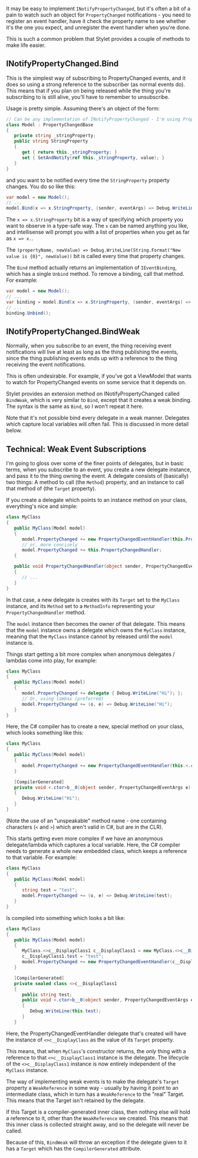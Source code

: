 It may be easy to implement `INotifyPropertyChanged`, but it's often a bit of a pain to watch such an object for `PropertyChanged` notifications - you need to register an event handler, have it check the property name to see whether it's the one you expect, and unregister the event handler when you're done.

This is such a common problem that Stylet provides a couple of methods to make life easier.

INotifyPropertyChanged.Bind
---------------------------

This is the simplest way of subscribing to PropertyChanged events, and it does so using a strong reference to the subscriber (as normal events do). This means that if you plan on being released while the thing you're subscribing to is still alive, you'll have to remember to unsubscribe.

Usage is pretty simple. Assuming there's an object of the form:

```csharp
// Can be any implementation of INotifyPropertyChanged - I'm using PropertyChangedBase as it makes the example shorter
class Model : PropertyChangedBase
{
   private string _stringProperty;
   public string StringProperty
   {
      get { return this._stringProperty; }
      set { SetAndNotify(ref this._stringProperty, value); }
   }
}
```

and you want to be notified every time the `StringProperty` property changes. You do so like this:

```csharp
var model = new Model();
// ... 
model.Bind(x => x.StringProperty, (sender, eventArgs) => Debug.WriteLine(String.Format("New value for property {0} on {1} is {2}", eventArgs.PropertyName, sender, eventArgs.NewValue)));
```

The `x => x.StringProperty` bit is a way of specifying which property you want to observe in a type-safe way. The `x` can be named anything you like, and intellisense will prompt you with a list of properties when you get as far as `x => x.`.

The `(propertyName, newValue) => Debug.WriteLine(String.Format("New value is {0}", newValue))` bit is called every time that property changes.

The `Bind` method actually returns an implementation of `IEventBinding`, which has a single `Unbind` method. To remove a binding, call that method. For example:

```csharp
var model = new Model();
// ... 
var binding = model.Bind(x => x.StringProperty, (sender, eventArgs) => Debug.WriteLine(String.Format("New value for property {0} on {1} is {2}", eventArgs.PropertyName, sender, eventArgs.NewValue)));
// ...
binding.Unbind();
```

INotifyPropertyChanged.BindWeak
-------------------------------

Normally, when you subscribe to an event, the thing receiving event notifications will live at least as long as the thing publishing the events, since the thing publishing events ends up with a reference to the thing receiving the event notifications.

This is often undesirable. For example, if you've got a ViewModel that wants to watch for PropertyChanged events on some service that it depends on.

Stylet provides an extension method on INotifyPropertyChanged called `BindWeak`, which is very similar to `Bind`, except that it creates a weak binding. The syntax is the same as `Bind`, so I won't repeat it here.

Note that it's not possible bind every delegate in a weak manner. Delegates which capture local variables will often fail. This is discussed in more detail below.

Technical: Weak Event Subscriptions
-----------------------------------

I'm going to gloss over some of the finer points of delegates, but in basic terms, when you subscribe to an event, you create a new delegate instance, and pass it to the thing owning the event. A delegate consists of (basically) two things: A method to call (the `Method`) property, and an instance to call that method of (the `Target` property).

If you create a delegate which points to an instance method on your class, everything's nice and simple:

```csharp
class MyClass
{
   public MyClass(Model model)
   {
      model.PropertyChanged += new PropertyChangedEventHandler(this.PropertyChangedHandler);
      // or, more concisely
      model.PropertyChanged += this.PropertyChangedHandler;
   {

   public void PropertyChangedHandler(object sender, PropertyChangedEventArgs e)
   {
      // ...
   }
}
```

In that case, a new delegate is creates with its `Target` set to the `MyClass` instance, and its `Method` set to a `MethodInfo` representing your `PropertyChangedHandler` method.

The `model` instance then becomes the owner of that delegate. This means that the `model` instance owns a delegate which owns the `MyClass` instance, meaning that the `MyClass` instance cannot by released until the `model` instance is.

Things start getting a bit more complex when anonymous delegates / lambdas come into play, for example:

```csharp
class MyClass
{
   public MyClass(Model model)
   {
      model.PropertyChanged += delegate { Debug.WriteLine("Hi"); };
      // Or, using lambas (preferred)
      model.PropertyChanged += (o, e) => Debug.WriteLine("Hi");
   }
}
```

Here, the C# compiler has to create a new, special method on your class, which looks something like this:

```csharp
class MyClass
{
   public MyClass(Model model)
   {
      model.PropertyChanged += new PropertyChangedEventHandler(this.<.ctor>b__0);
   }

   [CompilerGenerated]
   private void <.ctor>b__0(object sender, PropertyChangedEventArgs e)
   {
      Debug.WriteLine("Hi");
   }
}
```

(Note the use of an "unspeakable" method name - one containing characters (`<` and `>`) which aren't valid in C#, but are in the CLR).

This starts getting even more complex if we have an anonymous delegate/lambda which captures a local variable. Here, the C# compiler needs to generate a whole new embedded class, which keeps a reference to that variable. For example:

```csharp
class MyClass
{
   public MyClass(Model model)
   {
      string test = "test";
      model.PropertyChanged += (o, e) => Debug.WriteLine(test);
   }
}
```

Is compiled into something which looks a bit like:

```csharp
class MyClass
{
   public MyClass(Model model)
   {
      MyClass.<>c__DisplayClass1 c__DisplayClass1 = new MyClass.<>c__DisplayClass1();
      c__DisplayClass1.test = "test";
      model.PropertyChanged += new PropertyChangedEventHandler(c__DisplayClass1.<.ctor>b__0);
   }

   [CompilerGenerated]
   private sealed class <>c__DisplayClass1
   {
      public string test;
      public void <.ctor>b__0(object sender, PropertyChangedEventArgs e)
      {
         Debug.WriteLine(this.test);
      }
   }
```

Here, the PropertyChangedEventHandler delegate that's created will have the instance of `<>c__DisplayClass` as the value of its `Target` property.

This means, that when `MyClass`'s constructor returns, the *only* thing with a reference to that `<>c__DisplayClass1` instance is the delegate. The lifecycle of the `<>c__DisplayClass1` instance is now entirely independent of the `MyClass` instance.

The way of implementing weak events is to make the delegate's `Target` property a `WeakReference` in some way - usually by having it point to an intermediate class, which in turn has a `WeakReference` to the "real" Target. This means that the Target isn't retained by the delegate.

If this Target is a compiler-generated inner class, then nothing else will hold a reference to it, other than the `WeakReference` we created. This means that this inner class is collected straight away, and so the delegate will never be called.

Because of this, `BindWeak` will throw an exception if the delegate given to it has a `Target` which has the `CompilerGenerated` attribute.